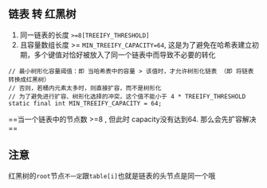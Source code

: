 ## 链表 转 红黑树

1. 同一链表的长度  `>=8[TREEIFY_THRESHOLD]`
2. 且容量数组长度 >= `MIN_TREEIFY_CAPACITY=64`, 这是为了避免在哈希表建立初期，多个键值对恰好被放入了同一个链表中而导致不必要的转化



```
// 最小树形化容量阈值：即 当哈希表中的容量 > 该值时，才允许树形化链表 （即 将链表 转换成红黑树）
// 否则，若桶内元素太多时，则直接扩容，而不是树形化
// 为了避免进行扩容、树形化选择的冲突，这个值不能小于 4 * TREEIFY_THRESHOLD
static final int MIN_TREEIFY_CAPACITY = 64;
```



==当一个链表中的节点数 >=8 , 但此时 capacity没有达到64. 那么会先扩容解决==



## 注意

红黑树的`root`节点`不一定`跟`table[i]`也就是链表的头节点是同一个哦

